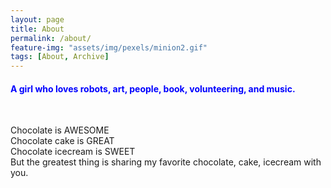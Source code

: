 ```yaml
---
layout: page
title: About
permalink: /about/
feature-img: "assets/img/pexels/minion2.gif"
tags: [About, Archive]
---
```

<style>
 a {
  color:blue;
  text-decoration : none;
 }
</style>

<h4><a> A girl who loves robots, art, people, book, volunteering, and music.</a></h4><br>

Chocolate is AWESOME<br>
Chocolate cake is GREAT<br>
Chocolate icecream is SWEET<br>
But the greatest thing is sharing my favorite chocolate, cake, icecream with you.<br>
